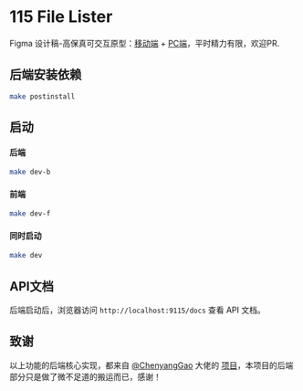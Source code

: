 # 115 File Lister

Figma 设计稿-高保真可交互原型：[移动端](https://www.figma.com/proto/XsOdLNW1WeIlO9buKodqlo/115Filelister?node-id=72-1130&starting-point-node-id=72%3A1130&page-id=0%3A1&viewport=142%2C355%2C0.53&t=wv2Z9bZiib2B1Us7-1&scaling=min-zoom&content-scaling=fixed&show-proto-sidebar=1&locale=en)   +   [PC端](https://www.figma.com/proto/XsOdLNW1WeIlO9buKodqlo/115Filelister?page-id=0%3A1&node-id=16-3749&viewport=-645%2C974%2C0.49&t=SfL28hroOfJAU1Lo-1&scaling=min-zoom&content-scaling=fixed&starting-point-node-id=16%3A3749)，平时精力有限，欢迎PR.

## 后端安装依赖
```bash
make postinstall
```

## 启动

#### 后端
```bash
make dev-b
```

#### 前端
```bash
make dev-f
```

#### 同时启动
```bash
make dev
```

## API文档
后端启动后，浏览器访问 `http://localhost:9115/docs` 查看 API 文档。

## 致谢
以上功能的后端核心实现，都来自 [@ChenyangGao](https://github.com/ChenyangGao) 大佬的 [项目](https://github.com/ChenyangGao/web-mount-packs)，本项目的后端部分只是做了微不足道的搬运而已，感谢！
